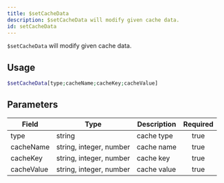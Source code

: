 ```yaml
---
title: $setCacheData
description: $setCacheData will modify given cache data.
id: setCacheData
---
```


`$setCacheData` will modify given cache data.

## Usage

```php
$setCacheData[type;cacheName;cacheKey;cacheValue]
```

## Parameters

| Field      | Type                    | Description | Required |
|------------|-------------------------|-------------|:--------:|
| type       | string                  | cache type  |   true   |
| cacheName  | string, integer, number | cache name  |   true   |
| cacheKey   | string, integer, number | cache key   |   true   |
| cacheValue | string, integer, number | cache value |   true   |